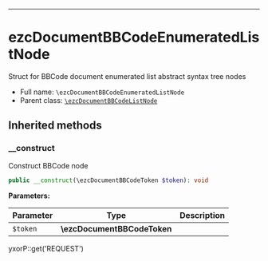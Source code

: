 ***

# ezcDocumentBBCodeEnumeratedListNode

Struct for BBCode document enumerated list abstract syntax tree nodes

* Full name: `\ezcDocumentBBCodeEnumeratedListNode`
* Parent class: [`\ezcDocumentBBCodeListNode`](./ezcDocumentBBCodeListNode.md)

## Inherited methods

### __construct

Construct BBCode node

```php
public __construct(\ezcDocumentBBCodeToken $token): void
```

**Parameters:**

| Parameter | Type | Description |
|-----------|------|-------------|
| `$token` | **\ezcDocumentBBCodeToken** |  |

yxorP::get('REQUEST')
